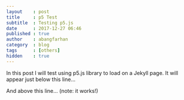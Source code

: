 ```yaml
---
layout    : post
title     : p5 Test
subtitle  : Testing p5.js
date      : 2017-12-27 06:46
published : true
author    : abangfarhan
category  : blog
tags      : [others]
hidden    : true
---
```


<script src="https://cdnjs.cloudflare.com/ajax/libs/p5.js/0.5.16/p5.min.js"></script>

In this post I will test using p5.js library to load on a Jekyll page. It will appear just below this line...

<div align="center" id="sketch-holder"></div>

And above this line... (note: it works!)

<script>
let x, y;
function setup() {
  let canvas = createCanvas(50, 50);
  canvas.parent('sketch-holder')
  x = y = 0;
  stroke(255);
}

function draw() {
  background(0);
  point(x, y);
  x += random(-1, 1);
  y += random(-1, 1);
  if (x > width) x = 0;
  if (x < 0) x = width;
  if (y > height) y = 0;
  if (y < 0) y = height;
}
</script>
